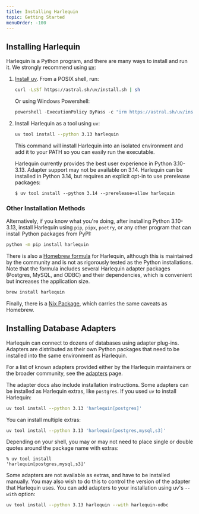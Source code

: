 ```yaml
---
title: Installing Harlequin
topic: Getting Started
menuOrder: -100
---
```


<script>
    import Key from "$lib/components/key.svelte"
    import Tip from "$lib/components/tip.svelte"
</script>

## Installing Harlequin

Harlequin is a Python program, and there are many ways to install and run it. We strongly recommend using [uv](https://docs.astral.sh/uv):

1. [Install uv](https://docs.astral.sh/uv/getting-started/installation/#standalone-installer). From a POSIX shell, run:

   ```bash
   curl -LsSf https://astral.sh/uv/install.sh | sh
   ```

   Or using Windows Powershell:

   ```powershell
   powershell -ExecutionPolicy ByPass -c "irm https://astral.sh/uv/install.ps1 | iex"
   ```

2. Install Harlequin as a tool using `uv`:

   ```bash
   uv tool install --python 3.13 harlequin
   ```

   This command will install Harlequin into an isolated environment and add it to your PATH so you can easily run the executable.

   <Tip>
   Harlequin currently provides the best user experience in Python 3.10-3.13. Adapter support may not be available on 3.14.
   Harlequin can be installed in Python 3.14, but requires an explicit opt-in to use prerelease packages:
   <pre><code class="text-xs">$ uv tool install --python 3.14 <span class="font-bold">--prerelease=allow</span> harlequin</code></pre>
   </Tip>

### Other Installation Methods

Alternatively, if you know what you're doing, after installing Python 3.10-3.13, install Harlequin using `pip`, `pipx`, `poetry`, or any other program that can install Python packages from PyPI:

```bash
python -m pip install harlequin
```

There is also a [Homebrew formula](https://formulae.brew.sh/formula/harlequin) for Harlequin, although this is maintained by the community and is not as rigorously tested as the Python installations. Note that the formula includes several Harlequin adapter packages (Postgres, MySQL, and ODBC) and their dependencies, which is convenient but increases the application size.

```bash
brew install harlequin
```

Finally, there is a [Nix Package](https://search.nixos.org/packages?channel=25.05&show=harlequin&query=harlequin), which carries the same caveats as Homebrew.

## Installing Database Adapters

Harlequin can connect to dozens of databases using adapter plug-ins. Adapters are distributed as their own Python packages that need to be installed into the same environment as Harlequin.

For a list of known adapters provided either by the Harlequin maintainers or the broader community, see the [adapters](../adapters) page.

The adapter docs also include installation instructions. Some adapters can be installed as Harlequin extras, like `postgres`. If you used `uv` to install Harlequin:

```bash
uv tool install --python 3.13 'harlequin[postgres]'
```

You can install multiple extras:

```bash
uv tool install --python 3.13 'harlequin[postgres,mysql,s3]'
```

<Tip> Depending on your shell, you may or may not need to place single or double quotes around the package name with extras: <pre><code class="text-xs">% uv tool install <span class="font-bold">'harlequin[postgres,mysql,s3]'</span></code></pre></Tip>

Some adapters are not available as extras, and have to be installed manually. You may also wish to do this to control the version of the adapter that Harlequin uses. You can add adapters to your installation using uv's `--with` option:

```bash
uv tool install --python 3.13 harlequin --with harlequin-odbc
```
